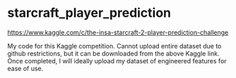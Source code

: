 # starcraft_player_prediction

https://www.kaggle.com/c/the-insa-starcraft-2-player-prediction-challenge

My code for this Kaggle competition. Cannot upload entire dataset due to github restrictions, but it can be downloaded from the above Kaggle link. Once completed, I will ideally upload my dataset of engineered features for ease of use.
